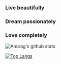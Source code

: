 ### Live beautifully
### Dream passionately
### Love completely

![Anurag's github stats](https://github-readme-stats.vercel.app/api?username=CrDym&hide=contribs,prs&theme=vue&show_icons=true&line_height=31)

[![Top Langs](https://github-readme-stats.vercel.app/api/top-langs/?username=crdym&layout=compact&theme=vue)](https://github.com/anuraghazra/github-readme-stats)

